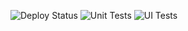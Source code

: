 ![Deploy Status](https://github.com/junyap95/university-resource-allocation/actions/workflows/deployment.yml/badge.svg)
![Unit Tests](https://github.com/junyap95/university-resource-allocation/actions/workflows/unit-test.yml/badge.svg)
![UI Tests](https://github.com/junyap95/university-resource-allocation/actions/workflows/playwright.yml/badge.svg)
